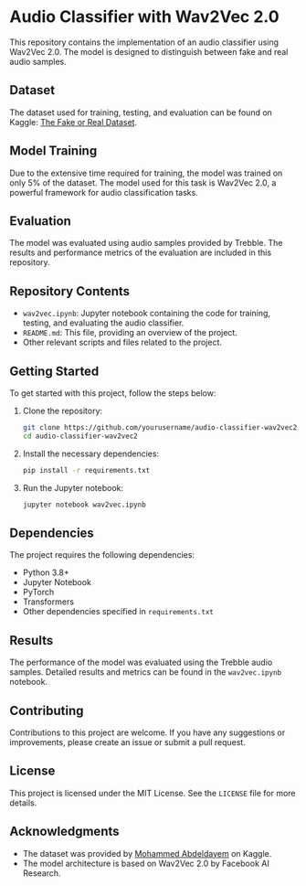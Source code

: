 # Audio Classifier with Wav2Vec 2.0

This repository contains the implementation of an audio classifier using Wav2Vec 2.0. The model is designed to distinguish between fake and real audio samples.

## Dataset

The dataset used for training, testing, and evaluation can be found on Kaggle: [The Fake or Real Dataset](https://www.kaggle.com/datasets/mohammedabdeldayem/the-fake-or-real-dataset).

## Model Training

Due to the extensive time required for training, the model was trained on only 5% of the dataset. The model used for this task is Wav2Vec 2.0, a powerful framework for audio classification tasks.

## Evaluation

The model was evaluated using audio samples provided by Trebble. The results and performance metrics of the evaluation are included in this repository.

## Repository Contents

- `wav2vec.ipynb`: Jupyter notebook containing the code for training, testing, and evaluating the audio classifier.
- `README.md`: This file, providing an overview of the project.
- Other relevant scripts and files related to the project.

## Getting Started

To get started with this project, follow the steps below:

1. Clone the repository:
    ```bash
    git clone https://github.com/yourusername/audio-classifier-wav2vec2.git
    cd audio-classifier-wav2vec2
    ```

2. Install the necessary dependencies:
    ```bash
    pip install -r requirements.txt
    ```

3. Run the Jupyter notebook:
    ```bash
    jupyter notebook wav2vec.ipynb
    ```

## Dependencies

The project requires the following dependencies:

- Python 3.8+
- Jupyter Notebook
- PyTorch
- Transformers
- Other dependencies specified in `requirements.txt`

## Results

The performance of the model was evaluated using the Trebble audio samples. Detailed results and metrics can be found in the `wav2vec.ipynb` notebook.

## Contributing

Contributions to this project are welcome. If you have any suggestions or improvements, please create an issue or submit a pull request.

## License

This project is licensed under the MIT License. See the `LICENSE` file for more details.

## Acknowledgments

- The dataset was provided by [Mohammed Abdeldayem](https://www.kaggle.com/mohammedabdeldayem) on Kaggle.
- The model architecture is based on Wav2Vec 2.0 by Facebook AI Research.


